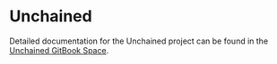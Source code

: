 # Unchained

Detailed documentation for the Unchained project can be found in the [Unchained GitBook Space](https://app.gitbook.com/@shapeshiftdao/s/unchained/).
